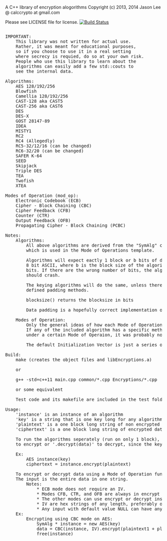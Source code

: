 A C++ library of encryption alogorithms
Copyright (c) 2013, 2014 Jason Lee @ calccrypto at gmail.com

Please see LICENSE file for license.
[![Build Status](https://travis-ci.org/calccrypto/Encryptions.svg?branch=master)](https://travis-ci.org/calccrypto/OpenPGP)
<pre>

IMPORTANT:
    This library was not written for actual use.
    Rather, it was meant for educational purposes,
    so if you choose to use it in a real setting
    where secrecy is requied, do so at your own risk.
    People who use this library to learn about the
    algorithms can easily add a few std::couts to
    see the internal data.

Algorithms:
    AES 128/192/256
    Blowfish
    Camellia 128/192/256
    CAST-128 aka CAST5
    CAST-256 aka CAST6
    DES
    DES-X
    GOST 28147-89
    IDEA
    MISTY1
    RC2
    RC4 (Allegedly)
    RC5-32/12/16 (can be changed)
    RC6-32/20 (can be changed)
    SAFER K-64
    SEED
    Skipjack
    Triple DES
    TEA
    Twofish
    XTEA

Modes of Operation (mod_op):
    Electronic Codebook (ECB)
    Cipher - Block Chaining (CBC)
    Cipher Feedback (CFB)
    Counter (CTR)
    Output Feedback (OFB)
    Propagating Cipher - Block Chaining (PCBC)

Notes:
    Algorithms:
        All above algorithms are derived from the "SymAlg" class,
        which is used in the Mode of Operations template.

        Algorithms will expect eactly 1 block or b bits of data in
        8 bit ASCII, where b is the block size of the algorithm in
        bits. If there are the wrong number of bits, the algorithm 
        should crash.

        The keying algorithms will do the same, unless there are
        defined padding methods.

        blocksize() returns the blocksize in bits

        Data padding is a hopefully correct implementation of PKCS5

    Modes of Operation:
        Only the general ideas of how each Mode of Operation works is used.
        If any of the included algorithm has a specific method of runing
        under a certain Mode of Operaion, it was probably not programmed.

        The default Initialization Vector is just a series of 0s.

Build:
	make (creates the object files and libEncryptions.a)

	or

	g++ -std=c++11 main.cpp common/*.cpp Encryptions/*.cpp

	or some equivalent
    
    Test code and its makefile are included in the test folder.

Usage:
    'instance' is an instance of an algorithm
    'key' is a string that is one key long for any algorithm
    'plaintext' is a one block long string of non encrypted data
    'ciphertext' is a one block long string of encrypted data

    To run the algorithms seperately (run on only 1 block), simply use '.encrypt(data)'
    to encrypt or '.decrypt(data)' to decrypt, since the key has already been expanded.

    Ex:
        AES instance(key)
        ciphertext = instance.encrypt(plaintext)

    To encrypt or decrypt data using a Mode of Operation function, Simply create an instance of the mod_op.
    The input is the entire data in one string.
        Notes:
            * ECB mode does not require an IV.
            * Modes CFB, CTR, and OFB are always in encrypt mode (already programmed in)
            * The other modes can use encrypt or decrypt instances of the algorithms
            * IV are hex strings of any length, preferably one block long
            * Any input with default value NULL can have any input. It does not matter
    Ex:
        Encrypting using CBC mode on AES:
            SymAlg * instance = new AES(key)
            data = CBC(instance, IV).encrypt(plaintext1 + plaintext2 + ... + plaintextN)
            free(instance)
</pre>